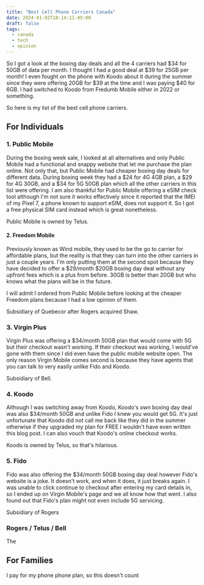 ```yaml
---
title: "Best Cell Phone Carriers Canada"
date: 2024-01-02T18:14:11-05:00
draft: false
tags:
  - canada
  - tech
  - opinion
---
```


So I got a look at the boxing day deals and all the 4 carriers had $34 for 50GB of data per month. I thought I had a good deal at $39 for 25GB per month! I even fought on the phone with Koodo about it during the summer since they were offering 20GB for $39 at the time and I was paying $40 for 6GB. I had switched to Koodo from Fredumb Mobile either in 2022 or something.

So here is my list of the best cell phone carriers.

## For Individuals

### 1. Public Mobile

During the boxing week sale, I looked at all alternatives and only Public Mobile had a functional and snappy website that let me purchase the plan online. Not only that, but Public Mobile had cheaper boxing day deals for different data. During boxing week they had a $24 for 4G 4GB plan, a $29 for 4G 30GB, and a $34 for 5G 50GB plan which all the other carriers in this list were offering. I am also thankful for Public Mobile offering a eSIM check tool although I'm not sure it works effectively since it reported that the IMEI of my Pixel 7, a phone known to support eSIM, does not support it. So I got a free physical SIM card instead which is great nonetheless.

Public Mobile is owned by Telus.

#### 2. Freedom Mobile

Previously known as Wind mobile, they used to be the go to carrier for affordable plans, but the reality is that they can turn into the other carriers in just a couple years. I'm only putting them at the second spot because they have decided to offer a $29/month $20GB boxing day deal without any upfront fees which is a plus from before. 30GB is better than 20GB but who knows what the plans will be in the future.

I will admit I ordered from Public Mobile before looking at the cheaper Freedom plans because I had a low opinion of them.

Subsidiary of Quebecor after Rogers acquired Shaw.

### 3. Virgin Plus

Virgin Plus was offering a $34/month 50GB plan that would come with 5G but their checkout wasn't working. If their checkout was working, I would've gone with them since I did even have the public mobile website open. The only reason Virgin Mobile comes second is because they have agents that you can talk to very easily unlike Fido and Koodo.

Subsidiary of Bell.

### 4. Koodo

Although I was switching away from Koodo, Koodo's own boxing day deal was also $34/month 50GB and unlike Fido I knew you would get 5G. It's just unfortunate that Koodo did not call me back like they did in the summer otherwise if they upgraded my plan for FREE I wouldn't have even written this blog post. I can also vouch that Koodo's online checkout works.

Koodo is owned by Telus, so that's hilarious.

### 5. Fido

Fido was also offering the $34/month 50GB boxing day deal however Fido's website is a joke. It doesn't work, and when it does, it just breaks again. I was unable to click continue to checkout after entering my card details in, so I ended up on Virgin Mobile's page and we all know how that went. I also found out that Fido's plan might not even include 5G servicing.

Subsidiary of Rogers

### Rogers / Telus / Bell

The

## For Families

I pay for my phone phone plan, so this doesn't count
